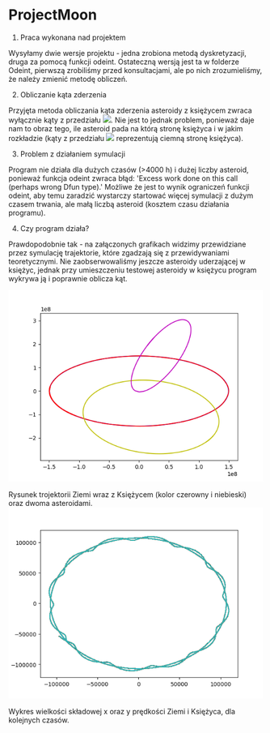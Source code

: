 # ProjectMoon
1) Praca wykonana nad projektem

Wysyłamy dwie wersje projektu - jedna zrobiona metodą dyskretyzacji, druga za pomocą funkcji odeint.
Ostateczną wersją jest ta w folderze Odeint, pierwszą zrobiliśmy przed konsultacjami, ale po nich zrozumieliśmy, że należy zmienić metodę obliczeń.

2) Obliczanie kąta zderzenia

Przyjęta metoda obliczania kąta zderzenia asteroidy z księżycem zwraca wyłącznie kąty z przedziału <img src="https://render.githubusercontent.com/render/math?math=[0,\pi]">.
Nie jest to jednak problem, ponieważ daje nam to obraz tego, ile asteroid pada na którą stronę księżyca
i w jakim rozkładzie (kąty z przedziału <img src="https://render.githubusercontent.com/render/math?math=[\pi/2,\pi]"> reprezentują ciemną stronę księżyca).


3) Problem z działaniem symulacji

Program nie działa dla dużych czasów (>4000 h) i dużej liczby asteroid,
ponieważ funkcja odeint zwraca błąd: 'Excess work done on this call (perhaps wrong Dfun type).'
Możliwe że jest to wynik ograniczeń funkcji odeint, aby temu zaradzić wystarczy startować
więcej symulacji z dużym czasem trwania, ale małą liczbą asteroid (kosztem czasu działania programu).

4) Czy program działa?

Prawdopodobnie tak - na załączonych grafikach widzimy przewidziane przez symulację trajektorie,
które zgadzają się z przewidywaniami teoretycznymi. Nie zaobserwowaliśmy jeszcze asteroidy uderzającej
w księżyc, jednak przy umieszczeniu testowej asteroidy w księżycu program wykrywa ją
i poprawnie oblicza kąt.


![asdasd](https://github.com/Lavekernis/ProjectMoon/blob/master/Figure_2.png?raw=true)

Rysunek trojektorii Ziemi wraz z Księżycem (kolor czerowny i niebieski) oraz dwoma asteroidami.  
![asdasd](https://github.com/Lavekernis/ProjectMoon/blob/master/Figure_1.png?raw=true)

Wykres wielkości składowej x oraz y prędkości Ziemi i Księżyca, dla kolejnych czasów.
